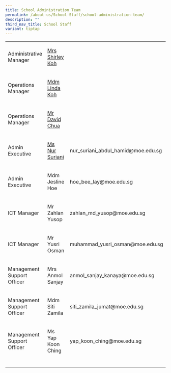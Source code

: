 ```yaml
---
title: School Administration Team
permalink: /about-us/School-Staff/school-administration-team/
description: ""
third_nav_title: School Staff
variant: tiptap
---
```

<table>
<tbody>
<tr>
<td rowspan="1" colspan="1">
<p>Administrative Manager</p>
</td>
<td rowspan="1" colspan="1">
<p><a href="shirley_koh-tan@schools.gov.sg" rel="noopener noreferrer nofollow" target="_blank">Mrs Shirley Koh</a>
</p>
</td>
<td rowspan="1" colspan="1">
<p></p>
</td>
</tr>
<tr>
<td rowspan="1" colspan="1">
<p>Operations Manager</p>
</td>
<td rowspan="1" colspan="1">
<p><a href="koh_tay_huay@moe.edu.sg" rel="noopener noreferrer nofollow" target="_blank">Mdm Linda Koh</a>
</p>
</td>
<td rowspan="1" colspan="1">
<p></p>
</td>
</tr>
<tr>
<td rowspan="1" colspan="1">
<p>Operations Manager</p>
</td>
<td rowspan="1" colspan="1">
<p><a href="" rel="noopener noreferrer nofollow" target="_blank">Mr David Chua</a>
</p>
</td>
<td rowspan="1" colspan="1">
<p></p>
</td>
</tr>
<tr>
<td rowspan="1" colspan="1">
<p>Admin Executive</p>
</td>
<td rowspan="1" colspan="1">
<p><a href="" rel="noopener noreferrer nofollow" target="_blank">Ms Nur Suriani</a>
</p>
</td>
<td rowspan="1" colspan="1">
<p>nur_suriani_abdul_hamid@moe.edu.sg</p>
</td>
</tr>
<tr>
<td rowspan="1" colspan="1">
<p>Admin Executive&nbsp;</p>
</td>
<td rowspan="1" colspan="1">
<p>Mdm Jesline Hoe&nbsp;</p>
</td>
<td rowspan="1" colspan="1">
<p>hoe_bee_lay@moe.edu.sg</p>
</td>
</tr>
<tr>
<td rowspan="1" colspan="1">
<p>ICT Manager</p>
</td>
<td rowspan="1" colspan="1">
<p>Mr Zahlan Yusop</p>
</td>
<td rowspan="1" colspan="1">
<p>zahlan_md_yusop@moe.edu.sg</p>
</td>
</tr>
<tr>
<td rowspan="1" colspan="1">
<p>ICT Manager</p>
</td>
<td rowspan="1" colspan="1">
<p>Mr Yusri Osman</p>
</td>
<td rowspan="1" colspan="1">
<p>muhammad_yusri_osman@moe.edu.sg</p>
</td>
</tr>
<tr>
<td rowspan="1" colspan="1">
<p>Management Support Officer</p>
</td>
<td rowspan="1" colspan="1">
<p>Mrs Anmol Sanjay&nbsp;</p>
</td>
<td rowspan="1" colspan="1">
<p>anmol_sanjay_kanaya@moe.edu.sg</p>
</td>
</tr>
<tr>
<td rowspan="1" colspan="1">
<p>Management Support Officer</p>
</td>
<td rowspan="1" colspan="1">
<p>Mdm Siti Zamila</p>
</td>
<td rowspan="1" colspan="1">
<p>siti_zamila_jumat@moe.edu.sg</p>
</td>
</tr>
<tr>
<td rowspan="1" colspan="1">
<p>Management Support Officer</p>
</td>
<td rowspan="1" colspan="1">
<p>Ms Yap Koon Ching</p>
</td>
<td rowspan="1" colspan="1">
<p>yap_koon_ching@moe.edu.sg</p>
</td>
</tr>
<tr>
<td rowspan="1" colspan="1">
<p></p>
</td>
<td rowspan="1" colspan="1">
<p></p>
</td>
<td rowspan="1" colspan="1">
<p></p>
</td>
</tr>
</tbody>
</table>
<p></p>